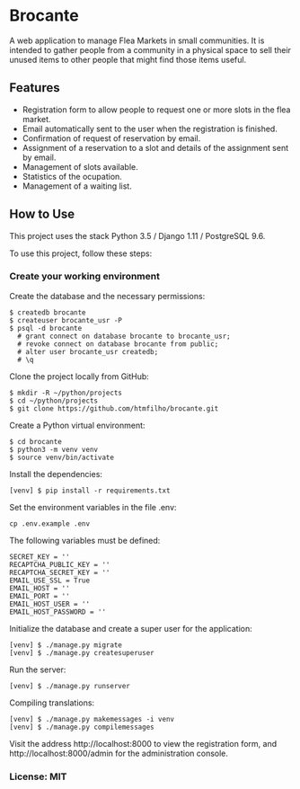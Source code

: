 # Brocante

A web application to manage Flea Markets in small communities. It is intended to gather people from a community in a
physical space to sell their unused items to other people that might find those items useful.

## Features

- Registration form to allow people to request one or more slots in the flea market.
- Email automatically sent to the user when the registration is finished.
- Confirmation of request of reservation by email.
- Assignment of a reservation to a slot and details of the assignment sent by email.
- Management of slots available.
- Statistics of the ocupation.
- Management of a waiting list.

## How to Use

This project uses the stack Python 3.5 / Django 1.11 / PostgreSQL 9.6.

To use this project, follow these steps:

### Create your working environment

Create the database and the necessary permissions:

    $ createdb brocante
    $ createuser brocante_usr -P
    $ psql -d brocante
      # grant connect on database brocante to brocante_usr;
      # revoke connect on database brocante from public;
      # alter user brocante_usr createdb;
      # \q
      
Clone the project locally from GitHub:

    $ mkdir -R ~/python/projects
    $ cd ~/python/projects
    $ git clone https://github.com/htmfilho/brocante.git
    
Create a Python virtual environment:
    
    $ cd brocante
    $ python3 -m venv venv
    $ source venv/bin/activate
    
Install the dependencies:

    [venv] $ pip install -r requirements.txt
    
Set the environment variables in the file .env:

    cp .env.example .env
    
The following variables must be defined:

    SECRET_KEY = ''
    RECAPTCHA_PUBLIC_KEY = ''
    RECAPTCHA_SECRET_KEY = ''
    EMAIL_USE_SSL = True
    EMAIL_HOST = ''
    EMAIL_PORT = ''
    EMAIL_HOST_USER = ''
    EMAIL_HOST_PASSWORD = ''
    
Initialize the database and create a super user for the application:

    [venv] $ ./manage.py migrate
    [venv] $ ./manage.py createsuperuser

Run the server:    

    [venv] $ ./manage.py runserver
    
Compiling translations:

    [venv] $ ./manage.py makemessages -i venv
    [venv] $ ./manage.py compilemessages

Visit the address http://localhost:8000 to view the registration form, and 
http://localhost:8000/admin for the administration console.

### License: MIT